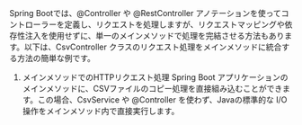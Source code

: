 Spring Bootでは、@Controller や @RestController アノテーションを使ってコントローラーを定義し、リクエストを処理しますが、リクエストマッピングや依存性注入を使用せずに、単一のメインメソッドで処理を完結させる方法もあります。以下は、CsvController クラスのリクエスト処理をメインメソッドに統合する方法の簡単な例です。

1. メインメソッドでのHTTPリクエスト処理
Spring Boot アプリケーションのメインメソッドに、CSVファイルのコピー処理を直接組み込むことができます。この場合、CsvService や @Controller を使わず、Javaの標準的な I/O 操作をメインメソッド内で直接実行します。
